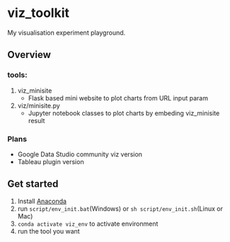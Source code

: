 # viz_toolkit

My visualisation experiment playground.

## Overview
### tools:

1. viz_minisite
    - Flask based mini website to plot charts from URL input param
2. viz/minisite.py
    - Jupyter notebook classes to plot charts by embeding viz_minisite result

### Plans

- Google Data Studio community viz version
- Tableau plugin version

## Get started

1. Install [Anaconda](https://www.anaconda.com/distribution/)
2. run `script/env_init.bat`(Windows) or `sh script/env_init.sh`(Linux or Mac)
3. `conda activate viz_env` to activate environment
4. run the tool you want
